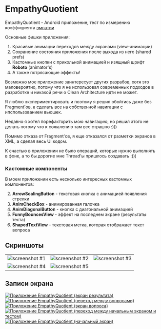 # EmpathyQuotient

EmpathyQuotient - Android приложение, тест по измерению коэффициента [эмпатии](https://inlnk.ru/VoRlJ)

Основные фишки приложения:

1. Красивые анимации переходов между экранами (view-анимации)
2. Сохранение состояния приложения после выхода из него (shared prefs)
3. Кастомные кнопки с прикольной анимацией и изящный шрифт **Roboto** (animator's)
4. А также потрясающие эффекты!

Возможно мое приложение заинтересует других разрабов, хотя это маловероятно, потому что я не использовал
современных подходов в разработке и никакой речи о Clean Architecture идти не может.

Я люблю экспериментировать и поэтому я решил обойтись даже без Fragment'ов, а сделать все на собственной навигации с ипспользованием вьюшек.

Недавно я хотел порефакторить мою навигацию, но решил этого не делать потому что к сожалению там все страшно :)))

Помимо отказа от Fragment'ов, я еще отказался от разметки экранов в XML, а сделал весь UI кодом.

К счастью в приложении не было операций, которые нужно выполнять в фоне, а то бы дорогие мне Thread'ы пришлось создавать :)))

### Кастомные компоненты

В моем приложении есть несколько интересных кастомных компонентов:

2. **ArrowScalingButton** - текстовая кнопка с анимацией появления стрелки
3. **AnimCheckBox** - анимированная галочка
4. **AnimDiagonalButton** - кнопка с диагональной анимацией
5. **FunnyBouncesView** - эффект на последнем экране (результаты теста)
6. **ShapedTextView** - текстовая метка, которая отображает текст вопроса

## Скриншоты

|   |   |   |
|---|---|---|
|![screenshot #1](https://github.com/KiberneticWorm/EmpathyQuotient/blob/master/screens/screen1.png)|![screenshot #2](https://github.com/KiberneticWorm/EmpathyQuotient/blob/master/screens/screen2.png)|![screenshot #3](https://github.com/KiberneticWorm/EmpathyQuotient/blob/master/screens/screen3.png)|
|![screenshot #4](https://github.com/KiberneticWorm/EmpathyQuotient/blob/master/screens/screen4.png)|![screenshot #5](https://github.com/KiberneticWorm/EmpathyQuotient/blob/master/screens/screen5.png)|

## Записи экрана

[![Приложение EmpathyQuotient (экран результата)](https://img.youtube.com/vi/OQh30DnKHBs/0.jpg)](https://www.youtube.com/watch?v=OQh30DnKHBs)
[![Приложение EmpathyQuotient (переход между вопросами)](https://img.youtube.com/vi/zp0oXagEAmw/0.jpg)](https://www.youtube.com/watch?v=zp0oXagEAmw)
[![Приложение EmpathyQuotient (экран вопроса)](https://img.youtube.com/vi/6Z8VioezDeU/0.jpg)](https://www.youtube.com/watch?v=6Z8VioezDeU)
[![Приложение EmpathyQuotient (переход между начальным экраном и тестом)](https://img.youtube.com/vi/bpcLbP7Oz5I/0.jpg)](https://www.youtube.com/watch?v=bpcLbP7Oz5I)
[![Приложение EmpathyQuotient (начальный экран)](https://img.youtube.com/vi/1qs_LreyW7g/0.jpg)](https://www.youtube.com/watch?v=1qs_LreyW7g)
